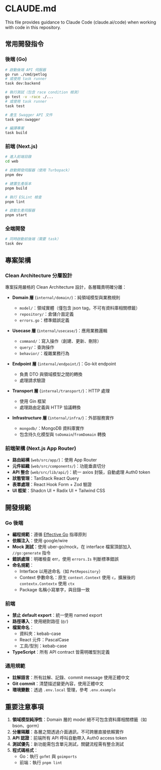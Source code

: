 # CLAUDE.md

This file provides guidance to Claude Code (claude.ai/code) when working with code in this repository.

## 常用開發指令

### 後端 (Go)
```bash
# 啟動後端 API 伺服器
go run ./cmd/petlog
# 或使用 task runner
task dev:backend

# 執行測試（包含 race condition 檢測）
go test -v -race ./...
# 或使用 task runner
task test

# 產生 Swagger API 文件
task gen:swagger

# 編譯專案
task build
```

### 前端 (Next.js)
```bash
# 進入前端目錄
cd web

# 啟動開發伺服器（使用 Turbopack）
pnpm dev

# 建置生產版本
pnpm build

# 執行 ESLint 檢查
pnpm lint

# 啟動生產伺服器
pnpm start
```

### 全端開發
```bash
# 同時啟動前後端（需要 task）
task dev
```

## 專案架構

### Clean Architecture 分層設計
專案採用嚴格的 Clean Architecture 設計，各層職責明確分離：

- **Domain 層** (`internal/domain/`)：純領域模型與業務規則
  - `model/`：領域實體（僅包含 json tag，不可有資料庫相關標籤）
  - `repository/`：倉儲介面定義
  - `errors.go`：標準錯誤定義

- **Usecase 層** (`internal/usecase/`)：應用業務邏輯
  - `command/`：寫入操作（創建、更新、刪除）
  - `query/`：查詢操作
  - `behavior/`：複雜業務行為

- **Endpoint 層** (`internal/endpoint/`)：Go-kit endpoint
  - 負責 DTO 與領域模型之間的轉換
  - 處理請求驗證

- **Transport 層** (`internal/transport/`)：HTTP 處理
  - 使用 Gin 框架
  - 處理路由定義與 HTTP 協議轉換

- **Infrastructure 層** (`internal/infra/`)：外部服務實作
  - `mongodb/`：MongoDB 資料庫實作
  - 包含持久化模型與 `toDomain`/`fromDomain` 轉換

### 前端架構 (Next.js App Router)
- **路由結構** (`web/src/app/`)：使用 App Router
- **元件組織** (`web/src/components/`)：功能垂直切分
- **API 整合** (`web/src/lib/api/`)：統一 axios 封裝，自動處理 Auth0 token
- **狀態管理**：TanStack React Query
- **表單處理**：React Hook Form + Zod 驗證
- **UI 框架**：Shadcn UI + Radix UI + Tailwind CSS

## 開發規範

### Go 後端
- **編程規範**：遵循 [Effective Go](https://go.dev/doc/effective_go) 指導原則
- **依賴注入**：使用 google/wire
- **Mock 測試**：使用 uber-go/mock，在 interface 檔案頂部加入 `//go:generate` 指令
- **錯誤處理**：明確檢查 err，使用 `errors.Is` 判斷標準錯誤
- **命名規範**：
  - Interface 以用途命名（如 `PetRepository`）
  - Context 參數命名：原生 `context.Context` 使用 `c`，擴展後的 `contextx.Contextx` 使用 `ctx`
  - Package 名稱小寫單字，與目錄一致

### 前端
- **禁止 default export**：統一使用 named export
- **路徑導入**：使用絕對路徑 (`@/`)
- **檔案命名**：
  - 資料夾：kebab-case
  - React 元件：PascalCase
  - 工具/型別：kebab-case
- **TypeScript**：所有 API contract 皆需明確型別定義

### 通用規範
- **註解語言**：所有註解、記錄、commit message 使用正體中文
- **Git commit**：清楚描述變更內容，使用正體中文
- **環境變數**：透過 `.env.local` 管理，參考 `.env.example`

## 重要注意事項

1. **領域模型純淨性**：Domain 層的 model 絕不可包含資料庫相關標籤（如 bson、gorm）
2. **分層隔離**：各層之間透過介面通訊，不可跨層直接依賴實作
3. **API 認證**：前端所有 API 呼叫自動帶入 Auth0 access token
4. **測試優先**：新功能需包含單元測試，關鍵流程需有整合測試
5. **程式碼格式**：
   - Go：執行 `gofmt` 與 `goimports`
   - 前端：執行 `pnpm lint`
